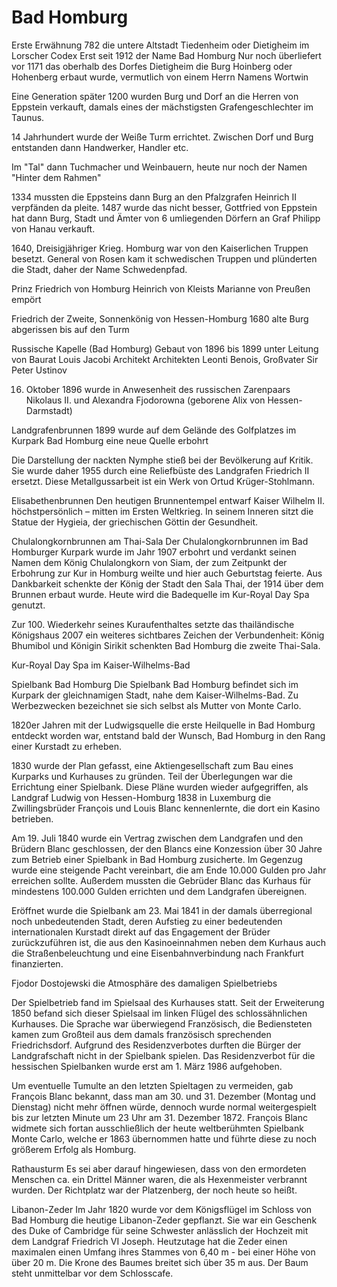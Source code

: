 # Bad Homburg


Erste Erwähnung 782 die untere Altstadt Tiedenheim oder Dietigheim im Lorscher Codex
Erst seit 1912 der Name Bad Homburg
Nur noch überliefert vor 1171 das oberhalb des Dorfes Dietigheim die Burg Hoinberg oder Hohenberg erbaut wurde, vermutlich von einem Herrn Namens Wortwin

Eine Generation später 1200 wurden Burg und Dorf an die Herren von Eppstein verkauft, damals eines der mächstigsten Grafengeschlechter im Taunus.

14 Jahrhundert wurde der Weiße Turm errichtet. Zwischen Dorf und Burg entstanden dann Handwerker, Handler etc.


Im "Tal" dann Tuchmacher und Weinbauern, heute nur noch der Namen "Hinter dem Rahmen"

1334 mussten die Eppsteins dann Burg an den Pfalzgrafen Heinrich II verpfänden da pleite.
1487 wurde das nicht besser, Gottfried von Eppstein hat dann Burg, Stadt und Ämter von 6 umliegenden Dörfern an Graf Philipp von Hanau verkauft.

1640, Dreisigjähriger Krieg.
Homburg war von den Kaiserlichen Truppen besetzt. General von Rosen kam it schwedischen Truppen und plünderten die Stadt, daher der Name Schwedenpfad.

Prinz Friedrich von Homburg
Heinrich von Kleists
Marianne von Preußen empört

Friedrich der Zweite, Sonnenkönig von Hessen-Homburg
1680 alte Burg abgerissen bis auf den Turm


Russische Kapelle (Bad Homburg)
Gebaut von 1896 bis 1899 unter Leitung von Baurat Louis Jacobi
Architekt Architekten Leonti Benois, Großvater Sir Peter Ustinov

16. Oktober 1896 wurde in Anwesenheit des russischen Zarenpaars Nikolaus II. und Alexandra Fjodorowna (geborene Alix von Hessen-Darmstadt)


Landgrafenbrunnen
1899 wurde auf dem Gelände des Golfplatzes im Kurpark Bad Homburg eine neue Quelle erbohrt

Die Darstellung der nackten Nymphe stieß bei der Bevölkerung auf Kritik. Sie wurde daher 1955 durch eine Reliefbüste des Landgrafen Friedrich II ersetzt. Diese Metallgussarbeit ist ein Werk von Ortud Krüger-Stohlmann.

Elisabethenbrunnen
Den heutigen Brunnentempel entwarf Kaiser Wilhelm II. höchstpersönlich – mitten im Ersten Weltkrieg. In seinem Inneren sitzt die Statue der Hygieia, der griechischen Göttin der Gesundheit.

Chulalongkornbrunnen am Thai-Sala
Der Chulalongkornbrunnen im Bad Homburger Kurpark wurde im Jahr 1907 erbohrt und verdankt seinen Namen dem König Chulalongkorn von Siam, der zum Zeitpunkt der Erbohrung zur Kur in Homburg weilte und hier auch Geburtstag feierte. Aus Dankbarkeit schenkte der König der Stadt den Sala Thai, der 1914 über dem Brunnen erbaut wurde. Heute wird die Badequelle im Kur-Royal Day Spa genutzt.

Zur 100. Wiederkehr seines Kuraufenthaltes setzte das thailändische Königshaus 2007 ein weiteres sichtbares Zeichen der Verbundenheit: König Bhumibol und Königin Sirikit schenkten Bad Homburg die zweite Thai-Sala.

Kur-Royal Day Spa im Kaiser-Wilhelms-Bad


Spielbank Bad Homburg
Die Spielbank Bad Homburg befindet sich im Kurpark der gleichnamigen Stadt, nahe dem Kaiser-Wilhelms-Bad. Zu Werbezwecken bezeichnet sie sich selbst als Mutter von Monte Carlo.

1820er Jahren mit der Ludwigsquelle die erste Heilquelle in Bad Homburg entdeckt worden war, entstand bald der Wunsch, Bad Homburg in den Rang einer Kurstadt zu erheben.

1830 wurde der Plan gefasst, eine Aktiengesellschaft zum Bau eines Kurparks und Kurhauses zu gründen. Teil der Überlegungen war die Errichtung einer Spielbank. Diese Pläne wurden wieder aufgegriffen, als Landgraf Ludwig von Hessen-Homburg 1838 in Luxemburg die Zwillingsbrüder François und Louis Blanc kennenlernte, die dort ein Kasino betrieben.

Am 19. Juli 1840 wurde ein Vertrag zwischen dem Landgrafen und den Brüdern Blanc geschlossen, der den Blancs eine Konzession über 30 Jahre zum Betrieb einer Spielbank in Bad Homburg zusicherte. Im Gegenzug wurde eine steigende Pacht vereinbart, die am Ende 10.000 Gulden pro Jahr erreichen sollte. Außerdem mussten die Gebrüder Blanc das Kurhaus für mindestens 100.000 Gulden errichten und dem Landgrafen übereignen.

Eröffnet wurde die Spielbank am 23. Mai 1841 in der damals überregional noch unbedeutenden Stadt, deren Aufstieg zu einer bedeutenden internationalen Kurstadt direkt auf das Engagement der Brüder zurückzuführen ist, die aus den Kasinoeinnahmen neben dem Kurhaus auch die Straßenbeleuchtung und eine Eisenbahnverbindung nach Frankfurt finanzierten.

Fjodor Dostojewski die Atmosphäre des damaligen Spielbetriebs

Der Spielbetrieb fand im Spielsaal des Kurhauses statt. Seit der Erweiterung 1850 befand sich dieser Spielsaal im linken Flügel des schlossähnlichen Kurhauses. Die Sprache war überwiegend Französisch, die Bediensteten kamen zum Großteil aus dem damals französisch sprechenden Friedrichsdorf. Aufgrund des Residenzverbotes durften die Bürger der Landgrafschaft nicht in der Spielbank spielen. Das Residenzverbot für die hessischen Spielbanken wurde erst am 1. März 1986 aufgehoben.

Um eventuelle Tumulte an den letzten Spieltagen zu vermeiden, gab François Blanc bekannt, dass man am 30. und 31. Dezember (Montag und Dienstag) nicht mehr öffnen würde, dennoch wurde normal weitergespielt bis zur letzten Minute um 23 Uhr am 31. Dezember 1872. François Blanc widmete sich fortan ausschließlich der heute weltberühmten Spielbank Monte Carlo, welche er 1863 übernommen hatte und führte diese zu noch größerem Erfolg als Homburg.


Rathausturm
Es sei aber darauf hingewiesen, dass von den ermordeten Menschen ca. ein Drittel Männer waren, die als Hexenmeister verbrannt wurden. Der Richtplatz war der Platzenberg, der noch heute so heißt.


Libanon-Zeder
Im Jahr 1820 wurde vor dem Königsflügel im Schloss von Bad Homburg die heutige Libanon-Zeder gepflanzt. Sie war ein Geschenk des Duke of Cambridge für seine Schwester anlässlich der Hochzeit mit dem Landgraf Friedrich VI Joseph. Heutzutage hat die Zeder einen maximalen einen Umfang ihres Stammes von 6,40 m - bei einer Höhe von über 20 m. Die Krone des Baumes breitet sich über 35 m aus. Der Baum steht unmittelbar vor dem Schlosscafe.
